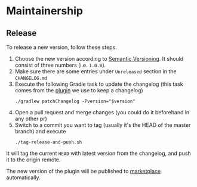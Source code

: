 # Maintainership

## Release

To release a new version, follow these steps.

1. Choose the new version according to [Semantic Versioning][semver]. It should consist of three numbers (i.e. `1.0.0`).
2. Make sure there are some entries under `Unreleased` section in the `CHANGELOG.md` 
3. Execute the following Gradle task to update the changelog 
   (this task comes from the [plugin][gradle-changelog-plugin] we use to keep a changelog)
    ```shell
    ./gradlew patchChangelog -Pversion="$version"
    ```
4. Open a pull request and merge changes (you could do it beforehand in any other pr)
5. Switch to a commit you want to tag (usually it's the HEAD of the master branch) and execute
    ```shell
    ./tag-release-and-push.sh
    ```

It will tag the current `HEAD` with latest version from the changelog, and push it to the origin remote.

The new version of the plugin will be published to [marketplace][marketplace.plugin-page] automatically.

[semver]: https://semver.org/spec/v2.0.0.html
[marketplace.plugin-page]: https://plugins.jetbrains.com/plugin/11248-bazel-build-support
[gradle-changelog-plugin]: https://github.com/JetBrains/gradle-changelog-plugin